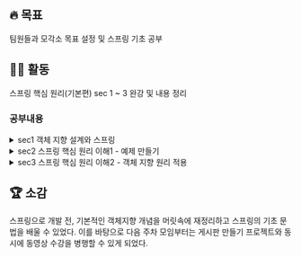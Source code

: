## 🔥 목표 
  팀원들과 모각소 목표 설정 및 스프링 기초 공부
## 👩‍💻 활동
  스프링 핵심 원리(기본편) sec 1 ~ 3 완강 및 내용 정리
  
  ### 공부내용
 
<details>
<summary>sec1 객체 지향 설계와 스프링</summary>
 
### **스프링**

- **자바** 언어 기반의 프레임워크
- 좋은 **객체 지향** 애플리케이션 개발이 가능하도록 도움 (다형성을 극대화해서 이용하게 해줌)

### **좋은 객체 지향 프로그래밍이란**

- **객체 지향 프로그래밍** : 컴퓨터 프로그램을 객체들의 모임으로 봄 → 각각의 객체가 협력함
- **유연 + 변경 용이**
    
    = 컴포넌트를 쉽고 유연하게 변경 가능하면서 개발 가능
    
    = **다형성(polymorphism)**
    
    - **역할/구현**을 분리
        - 클라이언트는 대상(인터페이스)의 역할만 알면 됨
        - 클라이언트는 대상의 내부 구조 몰라도 됨 + 내부 구조 변경되어도 영향 X
        - 클라이언트는 대상 자체를 변경해도 영향 X
        - 확장 가능한 설계
        - 인터페이스를 안정적으로 잘 설계하는 것이 중요
    - 객체의 **협력**이라는 관계
        - 혼자 있는 객체는 없음
        - 클라이언트 - 요청, 서버 - 응답
        - 수많은 객체 클라이언트 ↔ 객체 서버가 서로 협력 관계
    
    ➡️ 클라이언트를 변경하지 않고, 서버의 구현 기능을 유연하게 변경
    
- **좋은 객체 지향 설계의 5가지 원칙 (SOLID)**
    - **SRP : 단일 책임 원칙**(single responsibility principle)
        - 한 클래스는 하나의 책임만 가짐
        - 변경 시 파급효과⬇️
    - **OCP : 개방-폐쇄 원칙**(open/closed principle)
        - 확장에는 open, 변경에는 close
    - **LSP : 리스코프 치환 원칙**(liskov substitution principle)
        - 객체는 프로그램의 정확성을 깨뜨리지 않고, 하위 타입의 인스턴스로 변경 가능
    - **ISP : 인터페이스 분리 원칙**(interface segregation principle)
        - 특정 클라이언트를 위한 인터페이스를 여러개로 둠
        - 인터페이스 명확, 대체가능성⬆️
    - **DIP : 의존관계 역전 원칙**(dependency inversion principle)
        - 추상화에 의존해야지, 구체화에 의존하면 안됨
            
            = 구현 클래스에 의존하지 말고, 인터페이스에 의존해야됨
            
            = 역할에 의존하게 해야됨 
            
    💡 다형성만으로 OCP, DIP 지킬 수 없음 → 뭔가 더 필요함

### **객체 지향 프로그래밍 & 스프링**

- 스프링은 다음 기술로 다형성 + OCP, DIP 지원
    - DI(Dependency Injection) : 의존관계, 의존성 주입
    - DI 컨테이너 제공
- 클라이언트 코드의 변경 없이 확장 가능
- 쉽게 부품 교체하듯 개발 가능
</details>

<details>
<summary>sec2 스프링 핵심 원리 이해1 - 예제 만들기</summary>
 
### 개발환경 세팅

- Java 11 설치
- IDE: IntelliJ 설치
- **스프링 부트 스타터 이용하여 스프링 프로젝트 생성**: [https://start.spring.io/](https://start.spring.io/)
    
    <aside>
    💡 프로젝트 환경설정을 편리하게 하려고 스프링 부트를 사용한 것 !!
    
    지금은 스프링 없는 순수한 자바로만 개발을 진행한다는 점을 꼭 기억하자! 
    
    스프링 관련은 한참 뒤에 등장한다.
    
    </aside>
  
    ![2-1](https://user-images.githubusercontent.com/96513157/213848473-fd468268-6aa7-4f12-bcb7-b33012bb046f.png)
    
    ![2-2](https://user-images.githubusercontent.com/96513157/213848471-c489ff0a-3421-4a4a-89ce-757535e3fbeb.png)
    
    intellij 이용하여 프로젝트 열기
    
    - 오류 발생→ 해결 : [https://velog.io/@ogu1208/Error-프로젝트-세팅-오류](https://velog.io/@ogu1208/Error-%ED%94%84%EB%A1%9C%EC%A0%9D%ED%8A%B8-%EC%84%B8%ED%8C%85-%EC%98%A4%EB%A5%98)
    - 오류 발생 (jdk 버전) → 해결 : [https://velog.io/@persestitan/Spring-Cause-error-invalid-source-release-17-해결방법-IntelliJ](https://velog.io/@persestitan/Spring-Cause-error-invalid-source-release-17-%ED%95%B4%EA%B2%B0%EB%B0%A9%EB%B2%95-IntelliJ)
    
- **동작 확인**
    
    : 기본 메인 클래스 실행( CoreApplication.main() )
    
    ![2-3](https://user-images.githubusercontent.com/96513157/213848469-ba3e1d5d-17e5-4560-9043-a8edcc68e8f9.png)
    
    - **IntelliJ Gradle 대신에 자바 직접 실행**
        - 최근 IntelliJ 버전은 Gradle을 통해서 실행 하는 것이 기본 설정.
        - 이렇게 하면 실행속도가 느림 → 다음과 같이 변경하면 자바로 바로 실행해서 실행속도⬆️
            
            Preferences>Gradle 검색
            - Build and run using: Gradle IntelliJ IDEA
            - Run tests using: Gradle IntelliJ IDEA
            

### **요구사항 명세서**

1. 회원
    - 회원을 가입하고 조회할 수 있다.
    - 회원은 일반과 VIP 두 가지 등급이 있다.
    - 회원 데이터는 자체 DB를 구축할 수 있고, 외부 시스템과 연동할 수 있다. (미확정)
2. 주문과 할인 정책
    - 회원은 상품을 주문할 수 있다.
    - 회원 등급에 따라 할인 정책을 적용할 수 있다.
    - 할인 정책은 모든 VIP는 1000원을 할인해주는 고정 금액 할인을 적용해달라. (나중에 변경 될 수
    있다.)
    - 할인 정책은 변경 가능성이 높다. 회사의 기본 할인 정책을 아직 정하지 못했고, 오픈 직전까지 고민을 미루고 싶다. 최악의 경우 할인을 적용하지 않을 수 도 있다. (미확정)

### **회원 도메인 설계 및 개발**

![회원 클래스 다이어그램](https://user-images.githubusercontent.com/96513157/213848467-eeb75476-bba4-45ad-83cf-c4f3006a6130.png)

**회원 도메인 클래스 다이어그램**

1. **MemberService**
    
    ```java
    public interface MemberService  {
        void join(Member member);
        Member findMember(Long memberId);
    }
    ```
    
    ```java
    public class MemberServiceImpl implements MemberService{
        private final MemberRepository memberRepository = = new MemoryMemberRepository();
      
        @Override
        public void join(Member member) {
            memberRepository.save(member);
        }
    
        @Override
        public Member findMember(Long memberId) {
            return memberRepository.findById(memberId);
        }
    }
    ```
    
2. **MemberRepository**
    
    ```java
    public interface MemberRepository {
        void save(Member member);
    
        Member findById(Long memberId);
    }
    ```
    
    ```java
    public class MemoryMemberRepository implements MemberRepository{
        private static Map<Long, Member> store = new HashMap<>();
    
        @Override
        public void save(Member member) {
            store.put(member.getId(), member);
        }
    
        @Override
        public Member findById(Long memberId) {
            return store.get(memberId);
        }
    }
    ```
    

### **주문 도메인 설계 및 개발**

![2-5](https://user-images.githubusercontent.com/96513157/213848464-0f8b574d-ce9b-48c8-8958-1fb72fb09f5d.png)

**주문 클래스 다이어그램**

1. **order**
    
    ```java
    public interface OrderService  {
        Order createOrder(Long memberId, String itemName, int itemPrice);
    }
    ```
    
    ```java
    public class  OrderServiceImpl implements OrderService{
        private final MemberRepository memberRepository = new MemoryMemberRepository();
        private final DiscountPolicy discountPolicy = new FixDiscountPolicy();
    		
    		@Override
        public Order createOrder(Long memberId, String itemName, int itemPrice) {
            Member member = memberRepository.findById(memberId);
            int discountPrice = discountPolicy.discount(member,itemPrice);
            return new Order(memberId, itemName, itemPrice, discountPrice);
        }
    		
    		//Getter, Setter
    }
    ```
    
2. **discount**
</details>


<details>
<summary>sec3 스프링 핵심 원리 이해2 - 객체 지향 원리 적용</summary>
 
### 새로운 할인정책 개발

```java
public class RateDiscountPolicy implements DiscountPolicy{
    private int discountPercent = 10;
    @Override
    public int discount(Member member, int price) {
        if (member.getGrade() == Grade.VIP) {
            return price*discountPercent/100;
        } else {
            return 0;
        }
    }
}
```

- **할인정책 변경**
    
    ![3-1](https://user-images.githubusercontent.com/96513157/213848770-3e5bbe1e-2850-4d0d-9a50-02894cc32b29.png)
    
    할인 정책을 변경하려면 클라이언트인 OrderServiceImpl 코드를 수정해야 함
    
    - **문제점**
        - 우리는 역할과 구현을 충실하게 분리함. OK
        - 다형성도 활용하고, 인터페이스와 구현 객체를 분리함. OK
        - OCP, DIP 같은 객체지향 설계 원칙을 충실히 준수함
            
            ➡️ 그렇게 보이지만 사실 X.
            
        - **DIP**: 주문서비스 클라이언트(`OrderServiceImpl`)는 `DiscountPolicy`인터페이스에 의존하면서 DIP를 지킨 것 같은데 ?
            
            ➡️ 클래스 의존관계를 분석해보면, 추상(인터페이스) 뿐만 아니라 **구체(구현) 클래스에도 의존**하고
            있다.
            
            - **추상(인터페이스) 의존**: `DiscountPolicy`
            - **구체(구현) 클래스**: `FixDiscountPolicy`, `RateDiscountPolicy`
            
            ![3-2](https://user-images.githubusercontent.com/96513157/213848769-186c1b23-21a0-4f3f-813c-b816180f7305.png)
            
        - **OCP**: 변경하지 않고 확장할 수 있다고 했는데 ?
            
            ➡️ 지금 코드는 기능을 확장해서 변경하면, **클라이언트 코드에 영향**을 줌 → OCP 위반
            
            ![3-3](https://user-images.githubusercontent.com/96513157/213848767-223ede25-5594-4271-8222-a2243118c68f.png)
            
            정책 변경
            
    - **문제 해결**
        
        : 클라이언트 코드인 `OrderServiceImpl`은 `DiscountPolicy`의 인터페이스 뿐만 아니라 구체 클래스도 함께 의존함**(DIP 위반)**→ 구체 클래스를 변경할 때 클라이언트 코드도 함께 변경해야 함**(OCP 위반)**
        
        ➡️ DIP를 위반하지 않도록 **인터페이스(추상)에만 의존**하도록 의존관계를 변경하면 됨
        

### **관심사 분리**

- **애플리케이션**을 하나의 **공연**이라 생각하고, 각각의 **인터페이스**를 **배역**(배우 역할)이라 생각하자.
- 실제 배역 맞는 배우를 선택하는 것은 누가 하는가?
    - <로미오와 줄리엣> 공연을 하면, 로미오 역할과 줄리엣 역할을 누가 할지는 배우들이 정하는게 아님
    - 이전 코드는 마치 로미오 역할(인터페이스)을 하는 **레오나르도 디카프리오**(구현체, 배우)가 줄리엣
    역할(인터페이스)을 하는 **여자 주인공**(구현체, 배우)을 **직접 초빙**하는 것과 같음
    - 디카프리오는 공연도 해야하고 동시에 여자 주인공도 공연에 직접 초빙해야 하는 **다양한 책임**을 가지고 있다.
- **관심사 분리하자**
    - 배우는 본인의 역할인 배역을 수행하는 것에만 집중해야 함
    - 디카프리오는 어떤 여자 주인공이 선택되더라도 똑같이 공연을 할 수 있어야 함
    - 공연을 구성하고, 담당 배우를 섭외하고, 역할에 맞는 배우를 지정하는 책임을 담당하는 **별도의 공연
    기획자**가 필요함
    
    ➡️ 공연 기획자를 만들고, 배우와 공연 기획자의 책임을 확실히 분리하자 !
    
- **AppConfig 등장**
    - 애플리케이션의 전체 동작 방식을 구성(config)하기 위함
    - **구현 객체를 생성**하고, **연결**하는 책임을 가지는 별도의 설정 클래스
        
        ```java
        public class AppConfig {
            public MemberService memberService(){
                return new MemberServiceImpl(memberRepository());
            }
        
            private MemoryMemberRepository memberRepository() {
                return new MemoryMemberRepository();
            }
        
            public OrderService orderService(){
                return new OrderServiceImpl(memberRepository(), discountPolicy());
            }
        
            private DiscountPolicy discountPolicy() {
        			//return new FixDiscountPolicy();
                return new RateDiscountPolicy(); //할인 정책 변경 시 이 부분만 수정하면 됨
            }
        }
        ```
        
    - AppConfig는 애플리케이션의 실제 동작에 필요한 **구현 객체를 생성함**
    ➡️ `MemberServiceImpl`, `MemoryMemberRepository`, `OrderServiceImpl`, `FixDiscountPolicy`
    - AppConfig는 생성한 객체 인스턴스의 참조(레퍼런스)를 **생성자를 통해서 주입(연결)**함
        - `MemberServiceImpl` ➡️ `MemoryMemberRepository`
        - `OrderServiceImpl` ➡️ `MemoryMemberRepository`, `FixDiscountPolicy`
        
        <aside>
        💡 각 클래스에 생성자를 만들어야 함
        
        예) `MemberServiceImpl`
        
        ```java
        public class MemberServiceImpl implements MemberService {
            private final MemberRepository memberRepository;
            public MemberServiceImpl(MemberRepository memberRepository) {
                this.memberRepository = memberRepository;
        		}
        		//...
        }
        ```
        
        </aside>
        
    
    - AppConfig의 등장으로 애플리케이션이 크게 **사용 영역**과, **객체를 생성하고 구성(Configuration)하는 영역**으로 분리됨
        
        ![3-4](https://user-images.githubusercontent.com/96513157/213848766-2abc9278-0bd0-4134-902f-dc5b2ecf4d39.png)
        
    
    - `FixDiscountPolicy` ➡️ `RateDiscountPolicy` 로 변경해도 구성 영역만 영향을 받고, 사용 영역은 전혀 영향을 받지 않음
        
        ![3-5](https://user-images.githubusercontent.com/96513157/213848765-237d634e-4356-4452-b70d-461755a00425.png)
        

### 전체 흐름 정리

1. **새로운 할인 정책 개발**
    
     - 다형성 덕분에 새로운 정률 할인 정책 코드를 추가로 개발하는 것 자체는 아무 문제가 없음
    
2. **새로운 할인 정책 적용과 문제점**
    
     - 새로 개발한 정률 할인 정책을 적용하려면 → **클라이언트 코드**인 주문 서비스 구현체도 함께 변경해야함
    
     - 주문 서비스 클라이언트가 인터페이스인 `DiscountPolicy`뿐만 아니라, 구체 클래스인 `FixDiscountPolicy`도 함께 의존 
    
    ➡️ **DIP 위반**
    
3. **관심사의 분리**
    - 애플리케이션을 하나의 공연으로 생각
    - 기존에는 클라이언트가 의존하는 서버 구현 객체를 직접 생성+실행함
        
        → 비유를 하면 기존에는 남자 주인공 배우가 공연도 하고, 동시에 여자 주인공도 직접 초빙하는 다양한 책임을 가지고 있음
        
    - 공연을 구성하고, 담당 배우를 섭외하고, 지정하는 책임을 담당하는 별도의 **공연 기획자** 필요
    → 공연 기획자인 **AppConfig**가 등장
    - AppConfig는 애플리케이션의 전체 동작 방식을 구성(config)하기 위해, **구현 객체를 생성+연결**하는 책임
    - 이제부터 클라이언트 객체는 자신의 역할을 실행하는 것만 집중 & 권한⬇️(=책임이 명확해짐)
4. **새로운 구조와 할인 정책 적용**
    - 정액 할인 정책 ➡️ 정률(%) 할인 정책으로 변경
    - AppConfig의 등장으로 애플리케이션이 크게 **사용 영역**과, 객체를 생성하고 **구성(Configuration)하는 영역**으로 분리
    - 할인 정책을 변경해도 AppConfig가 있는 구성 영역만 변경하면 됨 & 사용 영역은 변경할 필요가 없음 & 클라이언트 코드인 주문 서비스 코드도 변경하지 않음

### **좋은 객체 지향 설계의 5가지 원칙의 적용**

1. **SRP : 단일 책임 원칙**
    
    > **단일 책임 원칙한 클래스는 하나의 책임만 가져야 한다.**
    > 
    - **클라이언트 객체**는 직접 구현 객체를 생성하고, 연결하고, 실행하는 다양한 책임을 가지고 있음
    - SRP 단일 책임 원칙을 따르면서 관심사를 분리함
    - 구현 객체를 **생성**하고 **연결**하는 책임은 **AppConfig**가 담당
    - **클라이언트 객체**는 **실행**하는 책임만 담당
2. **DIP : 의존관계 역전 원칙**
    
    > **프로그래머는 “추상화에 의존해야지, 구체화에 의존하면 안된다.”**
    > 
    > 
    > **의존성 주입은 이 원칙을 따르는 방법 중 하나다.**
    > 
    - 기존 클라이언트 코드(`OrderServiceImpl`)는 DIP를 지키며 `DiscountPolicy` **추상화 인터페이스**에 의존하는 것 같았지만, `FixDiscountPolicy` **구체화 구현 클래스**에도 함께 의존함
        
        ➡️ 새로운 할인 정책을 적용하려면, 클라이언트 코드도 함께 변경해야 함
        
    - 클라이언트 코드가 `DiscountPolicy` 추상화 인터페이스에만 의존하도록 코드를 변경
    - But 클라이언트 코드는 인터페이스만으로는 아무것도 실행할 수 없음
    - **AppConfig**가 `FixDiscountPolicy` 객체 인스턴스 생성(클라이언트 코드를 대신하여) → 클라이언트 코드에 의존관계를 주입
    - DIP 원칙을 따르면서 문제 해결
3. **OCP : 개방-폐쇄 원칙**
    
    > **소프트웨어 요소는 확장에는 열려 있으나, 변경에는 닫혀 있어야 한다.**
    > 
    - 애플리케이션을 **사용 영역**과 **구성 영역**으로 나눔
    - **AppConfig**가 의존관계를 `FixDiscountPolicy` ➡️ `RateDiscountPolicy`로 변경해서 클라이언트 코드에 주입하므로, 클라이언트 코드는 변경하지 않아도 됨
    - 소프트웨어 요소를 새롭게 확장해도, 사용 영역의 변경은 닫혀 있다!

### **IoC, DI, 컨테이너**

- **IoC(Inversion of Control) : 제어의 역전**
    - 기존 프로그램은 클라이언트 구현 객체가 스스로 필요한 서버 구현 객체를 생성하고, 연결하고, 실행했음 = 한마디로 구현 객체가 프로그램의 제어 흐름을 스스로 조종함
    - **<AppConfig 등장 이후>** 구현 객체는 자신의 로직을 실행하는 역할만 담당함
    - 프로그램의 제어 흐름은 이제 **AppConfig**가 가져감(=프로그램에 대한 제어 흐름에 대한 권한은 모두 **AppConfig**가 가짐)
        
        ex) `OrderServiceImpl`은 필요한 인터페이스들을 호출하지만 어떤 구현 객체들이 실행될지 모름
        
        **AppConfig**는 `OrderServiceImpl`이 아닌, `OrderService` 인터페이스의 다른 구현 객체를 생성하고 실행할 수도 있음
        
         But 그런 사실도 모른체 `OrderServiceImpl`은 묵묵히 자신의 로직을 실행할 뿐
        
    - 프로그램의 제어 흐름을 직접 제어하는 것이 아니라, 외부에서 관리하는 것 = 제어의 역전(IoC)
    
    <aside>
    💡 **프레임워크 vs 라이브러리**
    
    - 프레임워크가 내가 작성한 코드를 제어하고, 대신 실행 → **프레임워크** 맞음 (JUnit)
    - 내가 작성한 코드가 직접 제어의 흐름을 담당 → 그것은 프레임워크가 아니라 **라이브러리**
    </aside>
    

- **DI(Dependency Injection) : 의존관계 주입**
    - `OrderServiceImpl`은 `DiscountPolicy` 인터페이스에 의존 + 실제 어떤 구현 객체가 사용될지는 모름
    - **의존관계**는 정적인 클래스 의존 관계와, 실행 시점에 결정되는 동적인 객체(인스턴스) 의존 관계 ****둘을
    분리해서 생각해야 함
    - **정적인 클래스 의존관계**
    `OrderServiceImpl`은 `MemberRepository`, `DiscountPolicy`에 의존함
    But 이러한 클래스 의존관계만으로는 실제 어떤 객체가 `OrderServiceImpl`에 주입 될지 알 수 없음
        
        ![3-6](https://user-images.githubusercontent.com/96513157/213848764-53e53159-81f7-453a-b502-e29daa6340da.png)
        
    - **동적인 객체 인스턴스 의존 관계**
        - **의존관계 주입(DI)** : 애플리케이션 실행 시점(런타임)에 외부에서 실제 구현 객체를 생성하고, 클라이언트에 전달해서 클라이언트와 서버의 실제 의존관계가 연결 되는 것
        - 객체 인스턴스를 생성하고, 그 참조값을 전달해서 연결됨
        - **의존관계 주입(DI)**을 사용하면 클라이언트 코드를 변경하지 않고, 클라이언트가 호출하는 대상의 타입 인스턴스를 변경 가능
            
            (= 정적인 클래스 의존관계를 변경하지 않고, 동적인 객체 인스턴스 의존관계를 쉽게 변경 가능)
            
        
        ![3-7](https://user-images.githubusercontent.com/96513157/213848762-6012c282-18d6-48d2-8ed6-a6265273f324.png)
        
- **IoC 컨테이너 또는 DI 컨테이너**
    - **AppConfig**처럼 객체를 생성하고 관리하면서 의존관계를 연결해 주는 것
    - **의존관계 주입**에 초점을 맞추어 최근에는 주로 DI 컨테이너라고 부름
        
        + 어샘블러, 오브젝트 팩토리 등으로도 부름
        

### **스프링으로 전환하기**

- **AppConfig**
    - 설정을 구성한다는 뜻의 **@Configuration**을 붙임
    - 각 메서드에 **@Bean**을 붙임 ➡️ 스프링 컨테이너에 스프링 빈으로 등록
    
    ```java
    @Configuration
    public class AppConfig {
        @Bean
        public MemberService memberService(){
            return new MemberServiceImpl(memberRepository());
        }
    	//...
    }
    ```
    
- **MemberApp & OrderApp에 스프링 컨테이너 적용**
    
    ```java
    public class OrderApp {
        public static void main(String[] args) {
            ApplicationContext applicationContext = new AnnotationConfigApplicationContext(AppConfig.class);
            MemberService memberService = applicationContext.getBean("memberService", MemberService.class);
            OrderService orderService = applicationContext.getBean("orderService", OrderService.class);
    				//...
    	}
    }
    ```
    
    - `ApplicationContext` = **스프링 컨테이너**
    - 기존에는 개발자가 **AppConfig**를 사용해서 직접 객체를 생성하고 DI를 했지만, 이제부터는 **스프링
    컨테이너**를 통해서 사용
    - **스프링 컨테이너**는 **@Configuration**이 붙은 **AppConfig**를 설정(구성) 정보로 사용
    - **@Bean**이라 적힌 메서드를 모두 호출해서 반환된 객체를 스프링 컨테이너에 등록
        
         ➡️ 스프링 컨테이너에 등록된 객체 = **스프링 빈**
        
    - 스프링 빈의 이름 = **@Bean**이 붙은 메서드의 명
        
        ex) `memberService`, `orderService`
        
    - 이전에는 개발자가 필요한 객체를 **AppConfig**를 사용해서 직접 조회했지만, 이제부터는 **스프링
    컨테이너**를 통해서 필요한 **스프링 빈(객체)**를 찾음 (`applicationContext.getBean()`메서드 사용해서)
</details>


## 🏆 소감 
  스프링으로 개발 전, 기본적인 객체지향 개념을 머릿속에 재정리하고 스프링의 기초 문법을 배울 수 있었다. 이를 바탕으로 다음 주차 모임부터는 게시판 만들기 프로젝트와 동시에 동영상 수강을 병행할 수 있게 되었다.
 
